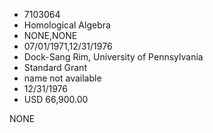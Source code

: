 * 7103064
* Homological Algebra
* NONE,NONE
* 07/01/1971,12/31/1976
* Dock-Sang Rim, University of Pennsylvania
* Standard Grant
*   name not available
* 12/31/1976
* USD 66,900.00

NONE